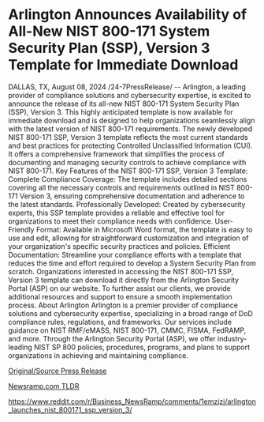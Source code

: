 # Arlington Announces Availability of All-New NIST 800-171 System Security Plan (SSP), Version 3 Template for Immediate Download

DALLAS, TX, August 08, 2024 /24-7PressRelease/ -- Arlington, a leading provider of compliance solutions and cybersecurity expertise, is excited to announce the release of its all-new NIST 800-171 System Security Plan (SSP), Version 3. This highly anticipated template is now available for immediate download and is designed to help organizations seamlessly align with the latest version of NIST 800-171 requirements.  The newly developed NIST 800-171 SSP, Version 3 template reflects the most current standards and best practices for protecting Controlled Unclassified Information (CUI). It offers a comprehensive framework that simplifies the process of documenting and managing security controls to achieve compliance with NIST 800-171.  Key Features of the NIST 800-171 SSP, Version 3 Template:  Complete Compliance Coverage: The template includes detailed sections covering all the necessary controls and requirements outlined in NIST 800-171 Version 3, ensuring comprehensive documentation and adherence to the latest standards.  Professionally Developed: Created by cybersecurity experts, this SSP template provides a reliable and effective tool for organizations to meet their compliance needs with confidence.  User-Friendly Format: Available in Microsoft Word format, the template is easy to use and edit, allowing for straightforward customization and integration of your organization's specific security practices and policies.  Efficient Documentation: Streamline your compliance efforts with a template that reduces the time and effort required to develop a System Security Plan from scratch.  Organizations interested in accessing the NIST 800-171 SSP, Version 3 template can download it directly from the Arlington Security Portal (ASP) on our website. To further assist our clients, we provide additional resources and support to ensure a smooth implementation process.  About Arlington  Arlington is a premier provider of compliance solutions and cybersecurity expertise, specializing in a broad range of DoD compliance rules, regulations, and frameworks. Our services include guidance on NIST RMF/eMASS, NIST 800-171, CMMC, FISMA, FedRAMP, and more. Through the Arlington Security Portal (ASP), we offer industry-leading NIST SP 800 policies, procedures, programs, and plans to support organizations in achieving and maintaining compliance. 

[Original/Source Press Release](https://www.24-7pressrelease.com/press-release/513190/arlington-announces-availability-of-all-new-nist-800-171-system-security-plan-ssp-version-3-template-for-immediate-download)
                    

[Newsramp.com TLDR](None) 

https://www.reddit.com/r/Business_NewsRamp/comments/1emzjzi/arlington_launches_nist_800171_ssp_version_3/